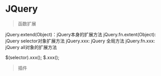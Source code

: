 # JQuery

> 函数扩展

jQuery.extend(Object)：jQuery本身的扩展方法
jQuery.fn.extent(Object): jQuery selector对象扩展方法
jQuery.xxx: jQuery 全局方法
jQuery.fn.xxx: jQuery all对象的扩展方法

$(selector).xxx();
$.xxx();

> 插件


